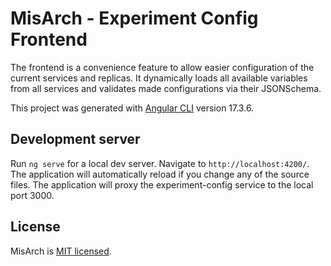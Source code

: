 # MisArch - Experiment Config Frontend

The frontend is a convenience feature to allow easier configuration of the current services and replicas.
It dynamically loads all available variables from all services and validates made configurations via their JSONSchema.

This project was generated with [Angular CLI](https://github.com/angular/angular-cli) version 17.3.6.

## Development server

Run `ng serve` for a local dev server. Navigate to `http://localhost:4200/`. The application will automatically reload if you change any of the source files.
The application will proxy the experiment-config service to the local port 3000.

## License

MisArch is [MIT licensed](LICENSE).